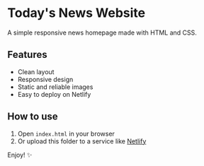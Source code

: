 # Today's News Website

A simple responsive news homepage made with HTML and CSS.

## Features

- Clean layout
- Responsive design
- Static and reliable images
- Easy to deploy on Netlify

## How to use

1. Open `index.html` in your browser
2. Or upload this folder to a service like [Netlify](https://netlify.com)

Enjoy! ✨
